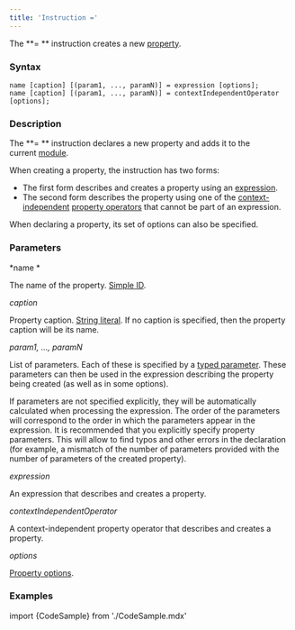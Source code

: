 ```yaml
---
title: 'Instruction ='
---
```


The **= ** instruction creates a new [property](Properties.md).

### Syntax

    name [caption] [(param1, ..., paramN)] = expression [options];
    name [caption] [(param1, ..., paramN)] = contextIndependentOperator [options];

### Description

The **= ** instruction declares a new property and adds it to the current [module](Modules.md).

When creating a property, the instruction has two forms:

-   The first form describes and creates a property using an [expression](Expression.md). 
-   The second form describes the property using one of the [context-independent](Property_operators.md#contextindependent) [property operators](Property_operators.md) that cannot be part of an expression.

When declaring a property, its set of options can also be specified.   

### Parameters

*name *

The name of the property. [Simple ID](IDs.md#id-broken).

*caption*

Property caption. [String literal](Literals.md#strliteral-broken). If no caption is specified, then the property caption will be its name.  

*param1, ..., paramN*

List of parameters. Each of these is specified by a [typed parameter](IDs.md#paramid-broken). These parameters can then be used in the expression describing the property being created (as well as in some options).

If parameters are not specified explicitly, they will be automatically calculated when processing the expression. The order of the parameters will correspond to the order in which the parameters appear in the expression. It is recommended that you explicitly specify property parameters. This will allow to find typos and other errors in the declaration (for example, a mismatch of the number of parameters provided with the number of parameters of the created property).

*expression*

An expression that describes and creates a property. 

*contextIndependentOperator*

A context-independent property operator that describes and creates a property. 

*options*

[Property options](Property_options.md). 

### Examples

import {CodeSample} from './CodeSample.mdx'

<CodeSample url="https://documentation.lsfusion.org/sample?file=PropertySample"/>

